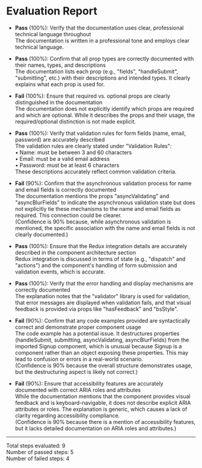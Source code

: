 # Evaluation Report

- **Pass** (100%): Verify that the documentation uses clear, professional technical language throughout  
  The documentation is written in a professional tone and employs clear technical language.

- **Pass** (100%): Confirm that all prop types are correctly documented with their names, types, and descriptions  
  The documentation lists each prop (e.g., "fields", "handleSubmit", "submitting", etc.) with their descriptions and intended types. It clearly explains what each prop is used for.

- **Fail** (100%): Ensure that required vs. optional props are clearly distinguished in the documentation  
  The documentation does not explicitly identify which props are required and which are optional. While it describes the props and their usage, the required/optional distinction is not made explicit.

- **Pass** (100%): Verify that validation rules for form fields (name, email, password) are accurately described  
  The validation rules are clearly stated under "Validation Rules":  
  • Name: must be between 3 and 60 characters  
  • Email: must be a valid email address  
  • Password: must be at least 6 characters  
  These descriptions accurately reflect common validation criteria.

- **Fail** (90%): Confirm that the asynchronous validation process for name and email fields is correctly documented  
  The documentation mentions the props "asyncValidating" and "asyncBlurFields" to indicate the asynchronous validation state but does not explicitly tie these mechanisms to the name and email fields as required. This connection could be clearer.  
  (Confidence is 90% because, while asynchronous validation is mentioned, the specific association with the name and email fields is not clearly documented.)

- **Pass** (100%): Ensure that the Redux integration details are accurately described in the component architecture section  
  Redux integration is discussed in terms of state (e.g., "dispatch" and "actions") and the component's handling of form submission and validation events, which is accurate.

- **Pass** (100%): Verify that the error handling and display mechanisms are correctly documented  
  The explanation notes that the "validator" library is used for validation, that error messages are displayed when validation fails, and that visual feedback is provided via props like "hasFeedback" and "bsStyle".

- **Fail** (90%): Confirm that any code examples provided are syntactically correct and demonstrate proper component usage  
  The code example has a potential issue. It destructures properties (handleSubmit, submitting, asyncValidating, asyncBlurFields) from the imported Signup component, which is unusual because Signup is a component rather than an object exposing these properties. This may lead to confusion or errors in a real-world scenario.  
  (Confidence is 90% because the overall structure demonstrates usage, but the destructuring aspect is likely not correct.)

- **Fail** (90%): Ensure that accessibility features are accurately documented with correct ARIA roles and attributes  
  While the documentation mentions that the component provides visual feedback and is keyboard-navigable, it does not describe explicit ARIA attributes or roles. The explanation is generic, which causes a lack of clarity regarding accessibility compliance.  
  (Confidence is 90% because there is a mention of accessibility features, but it lacks detailed documentation on ARIA roles and attributes.)

---

Total steps evaluated: 9  
Number of passed steps: 5  
Number of failed steps: 4